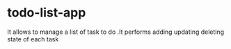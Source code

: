 # todo-list-app
It allows to manage a list of task to do .It performs adding updating deleting state of each task
